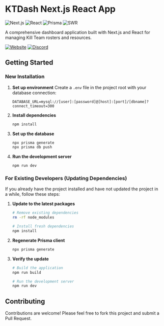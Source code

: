 # KTDash Next.js React App

![Next.js](https://img.shields.io/badge/Next.js-15.3.1-black?style=for-the-badge&logo=next.js)
![React](https://img.shields.io/badge/React-Latest-blue?style=for-the-badge&logo=react)
![Prisma](https://img.shields.io/badge/Prisma-6.6.0-2D3748?style=for-the-badge&logo=prisma)
![SWR](https://img.shields.io/badge/SWR-2.3.3-black?style=for-the-badge)

A comprehensive dashboard application built with Next.js and React for managing Kill Team rosters and resources.

[![Website](https://img.shields.io/badge/Visit_Website-ktdash.app-success?style=for-the-badge)](https://beta.ktdash.app)
[![Discord](https://img.shields.io/badge/Join_Discord-KTDash-7289DA?style=for-the-badge&logo=discord)](https://discord.gg/zyuVDgYNeY)

## Getting Started

### New Installation

1. **Set up environment**
   Create a `.env` file in the project root with your database connection:
   ```
   DATABASE_URL=mysql://[user]:[password]@[host]:[port]/[dbname]?connect_timeout=300
   ```

2. **Install dependencies**
   ```bash
   npm install
   ```

3. **Set up the database**
   ```bash
   npx prisma generate
   npx prisma db push
   ```

4. **Run the development server**
   ```bash
   npm run dev
   ```

### For Existing Developers (Updating Dependencies)

If you already have the project installed and have not updated the project in a while, follow these steps:

1. **Update to the latest packages**
   ```bash
   # Remove existing dependencies
   rm -rf node_modules
   
   # Install fresh dependencies
   npm install
   ```

2. **Regenerate Prisma client**
   ```bash
   npx prisma generate
   ```

3. **Verify the update**
   ```bash
   # Build the application
   npm run build
   
   # Run the development server
   npm run dev
   ```

## Contributing

Contributions are welcome! Please feel free to fork this project and submit a Pull Request.